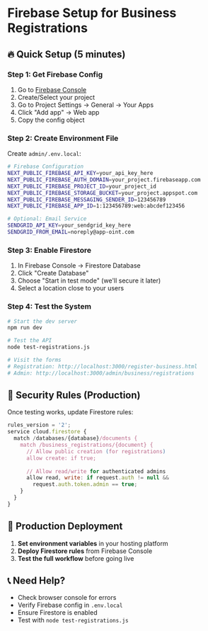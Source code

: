 # Firebase Setup for Business Registrations

## 🔥 Quick Setup (5 minutes)

### Step 1: Get Firebase Config

1. Go to [Firebase Console](https://console.firebase.google.com/)
2. Create/Select your project
3. Go to Project Settings → General → Your Apps
4. Click "Add app" → Web app
5. Copy the config object

### Step 2: Create Environment File

Create `admin/.env.local`:

```bash
# Firebase Configuration
NEXT_PUBLIC_FIREBASE_API_KEY=your_api_key_here
NEXT_PUBLIC_FIREBASE_AUTH_DOMAIN=your_project.firebaseapp.com
NEXT_PUBLIC_FIREBASE_PROJECT_ID=your_project_id
NEXT_PUBLIC_FIREBASE_STORAGE_BUCKET=your_project.appspot.com
NEXT_PUBLIC_FIREBASE_MESSAGING_SENDER_ID=123456789
NEXT_PUBLIC_FIREBASE_APP_ID=1:123456789:web:abcdef123456

# Optional: Email Service
SENDGRID_API_KEY=your_sendgrid_key_here
SENDGRID_FROM_EMAIL=noreply@app-oint.com
```

### Step 3: Enable Firestore

1. In Firebase Console → Firestore Database
2. Click "Create Database"
3. Choose "Start in test mode" (we'll secure it later)
4. Select a location close to your users

### Step 4: Test the System

```bash
# Start the dev server
npm run dev

# Test the API
node test-registrations.js

# Visit the forms
# Registration: http://localhost:3000/register-business.html
# Admin: http://localhost:3000/admin/business/registrations
```

## 🔐 Security Rules (Production)

Once testing works, update Firestore rules:

```javascript
rules_version = '2';
service cloud.firestore {
  match /databases/{database}/documents {
    match /business_registrations/{document} {
      // Allow public creation (for registrations)
      allow create: if true;
      
      // Allow read/write for authenticated admins
      allow read, write: if request.auth != null && 
        request.auth.token.admin == true;
    }
  }
}
```

## 🚀 Production Deployment

1. **Set environment variables** in your hosting platform
2. **Deploy Firestore rules** from Firebase Console
3. **Test the full workflow** before going live

## 📞 Need Help?

- Check browser console for errors
- Verify Firebase config in `.env.local`
- Ensure Firestore is enabled
- Test with `node test-registrations.js`
